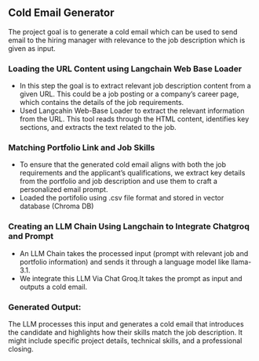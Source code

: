 ## Cold Email Generator
The project goal is to generate a cold email which can be used to send email to the hiring manager with relevance to the job description which is given as input.

###  Loading the URL Content using Langchain Web Base Loader
* In this step the goal is to extract relevant job description content from a given URL. This could be a job posting or a company’s career page, which contains the details of the job requirements.
* Used Langcahin Web-Base Loader to extract the relevant information from the URL. This tool reads through the HTML content, identifies key sections, and extracts the text related to the job.

### Matching Portfolio Link and Job Skills
* To ensure that the generated cold email aligns with both the job requirements and the applicant’s qualifications, we extract key details from the portfolio and job description and use them to craft a personalized email prompt.
* Loaded the portifolio using .csv file format and stored in vector database (Chroma DB)

### Creating an LLM Chain Using Langchain to Integrate Chatgroq and Prompt
* An LLM Chain takes the processed input (prompt with relevant job and portfolio information) and sends it through a language model like llama-3.1.
* We integrate this LLM Via Chat Groq.It takes the prompt as input and outputs a cold email.

### Generated Output:
The LLM processes this input and generates a cold email that introduces the candidate and highlights how their skills match the job description. It might include specific project details, technical skills, and a professional closing.

